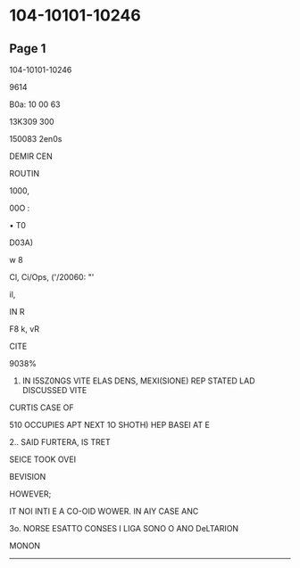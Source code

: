 # 104-10101-10246

## Page 1

104-10101-10246

9614

B0a: 10 00 63

13K309 300

150083 2en0s

DEMIR CEN

ROUTIN

1000,

00O :

• T0

D03A)

w 8

Cl, Ci/Ops, ('/20060: "'

il,

IN R

F8 k, vR

CITE

9038%

1. IN I5SZ0NGS VITE ELAS DENS, MEXI(SIONE) REP STATED LAD DISCUSSED VITE

CURTIS CASE OF

510 OCCUPIES APT NEXT 1O SHOTH) HEP BASEI AT E

2.. SAID FURTERA, IS TRET

SEICE TOOK OVEI

BEVISION

HOWEVER;

IT NOI INTI E A CO-OID WOWER. IN AIY CASE ANC

3o. NORSE ESATTO CONSES I LIGA SONO O ANO DeLTARION

MONON

---

